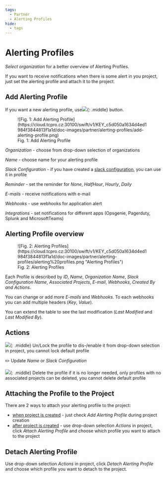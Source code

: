 ```yaml
---
tags:
  - Partner
  - Alerting Profiles
hide:
  - tags
---
```


# **Alerting Profiles**

*Select organization* for a better overview of Alerting Profiles.

If you want to receive notifications when there is some alert in you project, just set the alerting profile and attach it to the project.


## **Add Alerting Profile**

If you want a new alerting profile, use![](https://cloud.tcpro.cz:30100/swift/v1/KEY_c5d050a1634d4ed1984f3844813f1a1d/doc-images/manager/alerting-profiles/add-alerting-profile-btn.png){: .middle} button.

<figure markdown>
  ![Fig. 1: Add Alerting Profile](https://cloud.tcpro.cz:30100/swift/v1/KEY_c5d050a1634d4ed1984f3844813f1a1d/doc-images/partner/alerting-profiles/add-alerting-profile.png)
  <figcaption>Fig. 1: Add Alerting Profile</figcaption>
</figure>

*Organization* - choose from drop-down selection of organizations

*Name* - choose name for your alerting profile

*Slack Configuration* - if you have created a [slack configuration](../slack-configuration), you can use it in profile

*Reminder* - set the reminder for *None*, *HalfHour*, *Hourly*, *Daily*

*E-mails* - receive notifications with e-mail

*Webhooks* - use webhooks for application alert

*Integrations* - set notifications for different apps (Opsgenie, Pagerduty, Splunk and MicrosoftTeams)

## **Alerting Profile overview**

<figure markdown>
  ![Fig. 2: Alerting Profiles](https://cloud.tcpro.cz:30100/swift/v1/KEY_c5d050a1634d4ed1984f3844813f1a1d/doc-images/partner/alerting-profiles/alerting%20profiles.png "Alerting Profiles")
  <figcaption>Fig. 2: Alerting Profiles</figcaption>
</figure>


Each Profile is described by *ID*, *Name*, *Organization Name*, *Slack Configuration Name*, *Associated Projects*, *E-mail*, *Webhooks*, *Created By and Actions*.

You can change or add more *E-mails* and *Webhooks*. To each webhooks you can add multiple headers (*Key*, *Value*).

You can extend the table to see the last modification (*Last Modified* and *Last Modified By*).

## **Actions**

![](https://cloud.tcpro.cz:30100/swift/v1/KEY_c5d050a1634d4ed1984f3844813f1a1d/doc-images/icons/lock.png){: .middle} Un/Lock the profile to dis-/enable it from drop-down selection in project, you cannot lock default profile

:pencil2: Update *Name* or *Slack Configuration*

![](https://cloud.tcpro.cz:30100/swift/v1/KEY_c5d050a1634d4ed1984f3844813f1a1d/doc-images/icons/delete.png){: .middle} Delete the profile if it is no longer needed, only profiles with no associated projects can be deleted,  you cannot delete default profile


## **Attaching the Profile to the Project**

There are 2 ways to attach your alerting profile to the project:

* [when project is created](../projects/creating-a-new-project) - just check *Add Alerting Profile* during project creation
* [after project is created](../projects/project-details-k8s/#attachdetach-alerting-profile) - use drop-down selection *Actions* in project, click *Attach Alerting Profile* and choose which profile you want to attach to the project


## **Detach Alerting Profile**

Use drop-down selection *Actions* in project, click *Detach Alerting Profile* and choose which profile you want to detach to the project.
